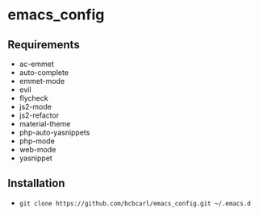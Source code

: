# emacs_config

## Requirements

* ac-emmet
* auto-complete
* emmet-mode
* evil
* flycheck
* js2-mode
* js2-refactor
* material-theme
* php-auto-yasnippets
* php-mode
* web-mode
* yasnippet

## Installation

* `git clone https://github.com/bcbcarl/emacs_config.git ~/.emacs.d`